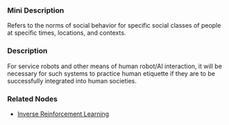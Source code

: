 ### Mini Description

Refers to the norms of social behavior for specific social classes of people at specific times, locations, and contexts.

### Description

For service robots and other means of human robot/AI interaction, it will be necessary for such systems to practice human etiquette if they are to be successfully integrated into human societies.

### Related Nodes

- [Inverse Reinforcement Learning](/Value_Alignment/Validation/Technical_Value_Alignment/Robust_Human_Imitation/Inverse_Reinforcement_Learning/Inverse_Reinforcement_Learning.md)
